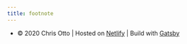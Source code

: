 ```yaml
---
title: footnote
---
```


- © 2020 Chris Otto | Hosted on [Netlify](https://www.netlify.com/) | Build with [Gatsby](https://www.gatsbyjs.org/)

